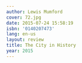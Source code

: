 ```yaml
---
author: Lewis Mumford
cover: 72.jpg
date: 2015-07-24 15:58:19
isbn: '0140207473'
lang: en-us
layout: review
title: The City in History
year: 2015
---
```



